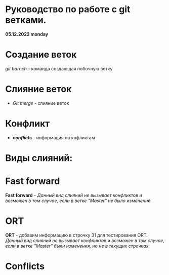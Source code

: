 # Руководство по работе с git ветками.

__05.12.2022  monday__


 # Создание веток

*git barnch* - команда создающая побочную ветку


# Слияние веток


* *Git merge* - слияние веток


# Конфликт


 * __*conflicts*__ - информация по кнфликтам


# Виды слияний:

# Fast forward

**Fast forward** - _Данный вид слияний не вызывает конфликтов и возможен в том случае, если в ветке "Master" не было изменений._ 

# ORT

**ORT** - добавим информацию в строчку 31 для тестирования ORT.
_Данный вид слияний не вызывает конфликтов и возможен в том случае, если в ветке "Master" были изменения, но не в текущих строчках._

# Conflicts

